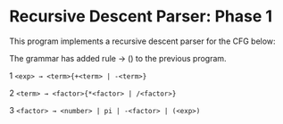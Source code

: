 # Recursive Descent Parser: Phase 1

This program implements a recursive descent parser for the CFG below:

The grammar has added rule <factor> → (<exp>) to the previous program.

1 `<exp> → <term>{+<term> | -<term>}`

2 `<term> → <factor>{*<factor> | /<factor>}`

3 `<factor> → <number> | pi | -<factor> | (<exp>)`
